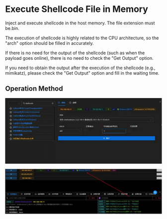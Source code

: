# Execute Shellcode File in Memory


Inject and execute shellcode in the host memory. The file extension must be.bin. 

The execution of shellcode is highly related to the CPU architecture, so the "arch" option should be filled in accurately. 

If there is no need for the output of the shellcode (such as when the payload goes online), there is no need to check the "Get Output" option. 

If you need to obtain the output after the execution of the shellcode (e.g., mimikatz), please check the "Get Output" option and fill in the waiting time.

## Operation Method
![](img\DefenseEvasion_ProcessInjection_ShellcodeLoader\1.webp)

![](img\DefenseEvasion_ProcessInjection_ShellcodeLoader\2.webp)